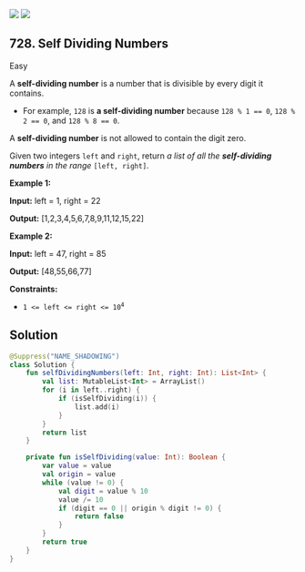 [![](https://img.shields.io/github/stars/javadev/LeetCode-in-Kotlin?label=Stars&style=flat-square)](https://github.com/javadev/LeetCode-in-Kotlin)
[![](https://img.shields.io/github/forks/javadev/LeetCode-in-Kotlin?label=Fork%20me%20on%20GitHub%20&style=flat-square)](https://github.com/javadev/LeetCode-in-Kotlin/fork)

## 728\. Self Dividing Numbers

Easy

A **self-dividing number** is a number that is divisible by every digit it contains.

*   For example, `128` is **a self-dividing number** because `128 % 1 == 0`, `128 % 2 == 0`, and `128 % 8 == 0`.

A **self-dividing number** is not allowed to contain the digit zero.

Given two integers `left` and `right`, return _a list of all the **self-dividing numbers** in the range_ `[left, right]`.

**Example 1:**

**Input:** left = 1, right = 22

**Output:** [1,2,3,4,5,6,7,8,9,11,12,15,22]

**Example 2:**

**Input:** left = 47, right = 85

**Output:** [48,55,66,77]

**Constraints:**

*   <code>1 <= left <= right <= 10<sup>4</sup></code>

## Solution

```kotlin
@Suppress("NAME_SHADOWING")
class Solution {
    fun selfDividingNumbers(left: Int, right: Int): List<Int> {
        val list: MutableList<Int> = ArrayList()
        for (i in left..right) {
            if (isSelfDividing(i)) {
                list.add(i)
            }
        }
        return list
    }

    private fun isSelfDividing(value: Int): Boolean {
        var value = value
        val origin = value
        while (value != 0) {
            val digit = value % 10
            value /= 10
            if (digit == 0 || origin % digit != 0) {
                return false
            }
        }
        return true
    }
}
```